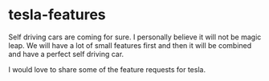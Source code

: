 # tesla-features


Self driving cars are coming for sure. I personally believe it will not be magic leap. We will have a lot of small features first and then it will be combined and have a perfect self driving car.

I would love to share some of the feature requests for tesla.
